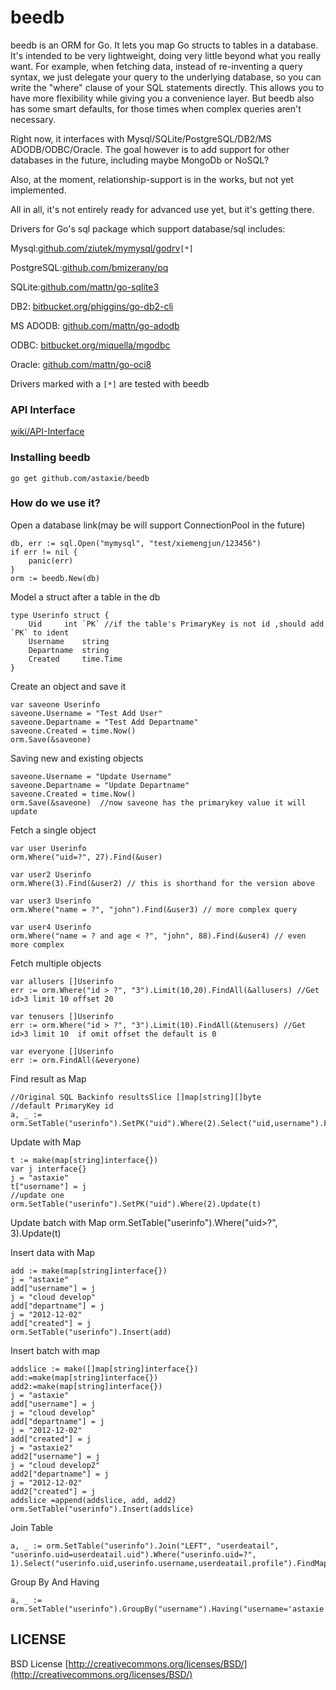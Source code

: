 beedb
=====

beedb is an ORM for Go. It lets you map Go structs to tables in a database. It's intended to be very lightweight, doing very little beyond what you really want. For example, when fetching data, instead of re-inventing a query syntax, we just delegate your query to the underlying database, so you can write the "where" clause of your SQL statements directly. This allows you to have more flexibility while giving you a convenience layer. But beedb also has some smart defaults, for those times when complex queries aren't necessary.

Right now, it interfaces with Mysql/SQLite/PostgreSQL/DB2/MS ADODB/ODBC/Oracle. The goal however is to add support for other databases in the future, including maybe MongoDb or NoSQL? 

Also, at the moment, relationship-support is in the works, but not yet implemented.

All in all, it's not entirely ready for advanced use yet, but it's getting there.

Drivers for Go's sql package which support database/sql includes:

Mysql:[github.com/ziutek/mymysql/godrv](github.com/ziutek/mymysql/godrv)`[*]`

PostgreSQL:[github.com/bmizerany/pq](github.com/bmizerany/pq)

SQLite:[github.com/mattn/go-sqlite3](github.com/mattn/go-sqlite3)

DB2: [bitbucket.org/phiggins/go-db2-cli](https://bitbucket.org/phiggins/go-db2-cli)

MS ADODB: [github.com/mattn/go-adodb](https://github.com/mattn/go-adodb)

ODBC: [bitbucket.org/miquella/mgodbc](https://bitbucket.org/miquella/mgodbc)

Oracle: [github.com/mattn/go-oci8](https://github.com/mattn/go-oci8)

Drivers marked with a `[*]` are tested with beedb

### API Interface 
[wiki/API-Interface](https://github.com/astaxie/beedb/wiki/API-Interface)

### Installing beedb
    go get github.com/astaxie/beedb

### How do we use it?

Open a database link(may be will support ConnectionPool in the future)

	db, err := sql.Open("mymysql", "test/xiemengjun/123456")
	if err != nil {
		panic(err)
	}
	orm := beedb.New(db)

Model a struct after a table in the db

	type Userinfo struct {
		Uid		int	`PK` //if the table's PrimaryKey is not id ,should add `PK` to ident
		Username	string
		Departname	string
		Created		time.Time
	}

Create an object and save it

	var saveone Userinfo
	saveone.Username = "Test Add User"
	saveone.Departname = "Test Add Departname"
	saveone.Created = time.Now()
	orm.Save(&saveone)

Saving new and existing objects

	saveone.Username = "Update Username"  
	saveone.Departname = "Update Departname"
	saveone.Created = time.Now()
	orm.Save(&saveone)  //now saveone has the primarykey value it will update

Fetch a single object

	var user Userinfo
	orm.Where("uid=?", 27).Find(&user)

	var user2 Userinfo
	orm.Where(3).Find(&user2) // this is shorthand for the version above

	var user3 Userinfo
	orm.Where("name = ?", "john").Find(&user3) // more complex query

	var user4 Userinfo
	orm.Where("name = ? and age < ?", "john", 88).Find(&user4) // even more complex

Fetch multiple objects

	var allusers []Userinfo
	err := orm.Where("id > ?", "3").Limit(10,20).FindAll(&allusers) //Get id>3 limit 10 offset 20

	var tenusers []Userinfo
	err := orm.Where("id > ?", "3").Limit(10).FindAll(&tenusers) //Get id>3 limit 10  if omit offset the default is 0

	var everyone []Userinfo
	err := orm.FindAll(&everyone)

Find result as Map

	//Original SQL Backinfo resultsSlice []map[string][]byte 
	//default PrimaryKey id
	a, _ := orm.SetTable("userinfo").SetPK("uid").Where(2).Select("uid,username").FindMap()

Update with Map

	t := make(map[string]interface{})
	var j interface{}
	j = "astaxie"
	t["username"] = j
	//update one
	orm.SetTable("userinfo").SetPK("uid").Where(2).Update(t)

Update batch with Map
	orm.SetTable("userinfo").Where("uid>?", 3).Update(t)


Insert data with Map	

	add := make(map[string]interface{})
	j = "astaxie"
	add["username"] = j
	j = "cloud develop"
	add["departname"] = j
	j = "2012-12-02"
	add["created"] = j
	orm.SetTable("userinfo").Insert(add)

Insert batch with map

	addslice := make([]map[string]interface{})
	add:=make(map[string]interface{})
	add2:=make(map[string]interface{})
	j = "astaxie"
	add["username"] = j
	j = "cloud develop"
	add["departname"] = j
	j = "2012-12-02"
	add["created"] = j
	j = "astaxie2"
	add2["username"] = j
	j = "cloud develop2"
	add2["departname"] = j
	j = "2012-12-02"
	add2["created"] = j
	addslice =append(addslice, add, add2)
	orm.SetTable("userinfo").Insert(addslice)

Join Table

	a, _ := orm.SetTable("userinfo").Join("LEFT", "userdeatail", "userinfo.uid=userdeatail.uid").Where("userinfo.uid=?", 1).Select("userinfo.uid,userinfo.username,userdeatail.profile").FindMap()


Group By And Having

	a, _ := orm.SetTable("userinfo").GroupBy("username").Having("username='astaxie'").FindMap()

## LICENSE

 BSD License
 [http://creativecommons.org/licenses/BSD/](http://creativecommons.org/licenses/BSD/)